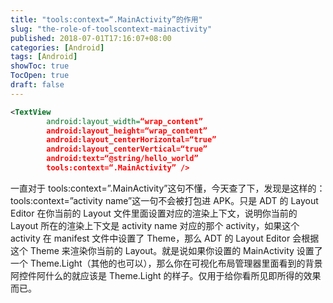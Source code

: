 ```yaml
---
title: "tools:context=“.MainActivity”的作用"
slug: "the-role-of-toolscontext-mainactivity"
published: 2018-07-01T17:16:07+08:00
categories: [Android]
tags: [Android]
showToc: true
TocOpen: true
draft: false
---
```

```xml
<TextView    
        android:layout_width=“wrap_content”    
        android:layout_height=“wrap_content”    
        android:layout_centerHorizontal=“true”    
        android:layout_centerVertical=“true”    
        android:text=“@string/hello_world”    
        tools:context=“.MainActivity” />  
```
一直对于 tools:context=”.MainActivity”这句不懂，今天查了下，发现是这样的：
tools:context=”activity name”这一句不会被打包进 APK。只是 ADT 的 Layout Editor 在你当前的 Layout 文件里面设置对应的渲染上下文，说明你当前的 Layout 所在的渲染上下文是 activity name 对应的那个 activity，如果这个 activity 在 manifest 文件中设置了 Theme，那么 ADT 的 Layout Editor 会根据这个 Theme 来渲染你当前的 Layout。就是说如果你设置的 MainActivity 设置了一个 Theme.Light（其他的也可以），那么你在可视化布局管理器里面看到的背景阿控件阿什么的就应该是 Theme.Light 的样子。仅用于给你看所见即所得的效果而已。